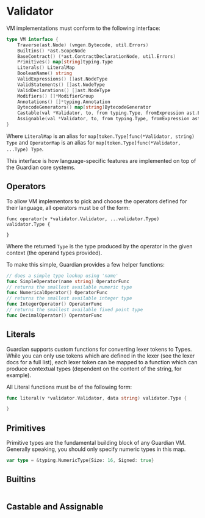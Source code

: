 # Validator

VM implementations must conform to the following interface:

```go
type VM interface {
	Traverse(ast.Node) (vmgen.Bytecode, util.Errors)
	Builtins() *ast.ScopeNode
	BaseContract() (*ast.ContractDeclarationNode, util.Errors)
	Primitives() map[string]typing.Type
	Literals() LiteralMap
	BooleanName() string
	ValidExpressions() []ast.NodeType
	ValidStatements() []ast.NodeType
	ValidDeclarations() []ast.NodeType
	Modifiers() []*ModifierGroup
	Annotations() []*typing.Annotation
	BytecodeGenerators() map[string]BytecodeGenerator
	Castable(val *Validator, to, from typing.Type, fromExpression ast.ExpressionNode) bool
	Assignable(val *Validator, to, from typing.Type, fromExpression ast.ExpressionNode) bool
}
```

Where ```LiteralMap``` is an alias for ```map[token.Type]func(*Validator, string) Type``` and ```OperatorMap``` is an alias for ```map[token.Type]func(*Validator, ...Type) Type```.

This interface is how language-specific features are implemented on top of the Guardian core systems.

## Operators

To allow VM implementors to pick and choose the operators defined for their language, all operators must be of the form:

```
func operator(v *validator.Validator, ...validator.Type) validator.Type {

}
```

Where the returned ```Type``` is the type produced by the operator in the given context (the operand types provided).

To make this simple, Guardian provides a few helper functions:

```go
// does a simple type lookup using 'name'
func SimpleOperator(name string) OperatorFunc
// returns the smallest available numeric type
func NumericalOperator() OperatorFunc
// returns the smallest available integer type
func IntegerOperator() OperatorFunc
// returns the smallest available fixed point type
func DecimalOperator() OperatorFunc
```

## Literals

Guardian supports custom functions for converting lexer tokens to Types. While you can only use tokens which are defined in the lexer (see the lexer docs for a full list), each lexer token can be mapped to a function which can produce contextual types (dependent on the content of the string, for example).

All Literal functions must be of the following form:

```go
func literal(v *validator.Validator, data string) validator.Type {

}
```

## Primitives

Primitive types are the fundamental building block of any Guardian VM. Generally speaking, you should only specify numeric types in this map.

```go
var type = &typing.NumericType{Size: 16, Signed: true}
```

## Builtins



```go

```

## Castable and Assignable
